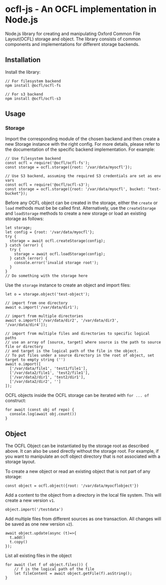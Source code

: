 # ocfl-js - An OCFL implementation in Node.js
Node.js library for creating and manipulating Oxford Common File Layout(OCFL) storage and object.
The library consists of common components and implementations for different storage backends.

## Installation

Install the library:

    // For filesystem backend
    npm install @ocfl/ocfl-fs

    // For s3 backend
    npm install @ocfl/ocfl-s3

## Usage

### Storage

Import the corresponding module of the chosen backend and then create a new Storage instance with the right config. For more details, please refer to the documentation of the specific backend implementation. For example:

    // Use filesystem backend
    const ocfl = require('@ocfl/ocfl-fs');
    const storage = ocfl.storage({root: '/var/data/myocfl'});

    // Use S3 backend, assuming the required S3 credentials are set as env vars
    const ocfl = require('@ocfl/ocfl-s3');
    const storage = ocfl.storage({root: '/var/data/myocfl', bucket: "test-bucket"});

Before any OCFL object can be created in the storage, either the `create` or `load` methods must be be called first.
Alternatively, use the `createStorage` and `loadStorage` methods to create a new storage or load an existing storage as follows:
    
    let storage;
    let config = {root: '/var/data/myocfl'};
    try {
      storage = await ocfl.createStorage(config);
    } catch (error) {
      try {
        storage = await ocfl.loadStorage(config);
      } catch (error) {
        console.error('invalid storage root');
      }
    }
    // Do something with the storage here

Use the `storage` instance to create an object and import files:

    let o = storage.object('test-object');

    // import from one directory
    await o.import('/var/data/dir1');

    // import from multiple directories
    await o.import(['/var/data/dir2', '/var/data/dir3', '/var/data/dir4']);

    // import from multiple files and directories to specific logical paths
    // use an array of [source, target] where source is the path to source file or directory
    // and target is the logical path of the file in the object. 
    // To put files under a source directory in the root of object, set target to empty string ('')
    await o.import([
      ['/var/data/file1', 'test1/file1'],
      ['/var/data2/file1', 'test2/file1'],
      ['/var/data2/dir1', 'test2/dir1'],
      ['/var/data2/dir2', '']
    ]);

OCFL objects inside the OCFL storage can be iterated with `for ... of` construct:

    for await (const obj of repo) { 
      console.log(await obj.count())
    }


## Object

The OCFL Object can be instantiated by the storage root as described above. It can also be used directly without
the storage root. For example, if you want to manipulate an ocfl object directory that is not associated with a storage layout.

To create a new object or read an existing object that is not part of any storage:

    const object = ocfl.object({root: '/var/data/myocflobject'})

Add a content to the object from a directory in the local file system. This will create a new version `v1`.

    object.import('/testdata')

Add multiple files from different sources as one transaction. All changes will be saved as one new version `v2`).

    await object.update(async (t)=>{
      t.add()
      t.copy()
    });

List all existing files in the object

    for await (let f of object.files()) {
        // f is the logical path of the file
        let fileContent = await object.getFile(f).asString();
    }

